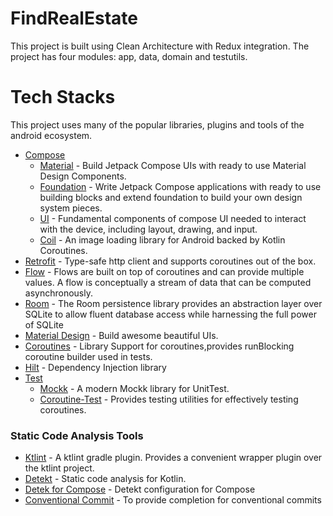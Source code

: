 # FindRealEstate
This project is built using Clean Architecture with Redux integration.
The project has four modules: app, data, domain and testutils.
# Tech Stacks
This project uses many of the popular libraries, plugins and tools of the android ecosystem.
- [Compose](https://developer.android.com/jetpack/compose)
    - [Material](https://developer.android.com/jetpack/androidx/releases/compose-material) - Build Jetpack Compose UIs with ready to use Material Design Components.
    - [Foundation](https://developer.android.com/jetpack/androidx/releases/compose-foundation) - Write Jetpack Compose applications with ready to use building blocks and extend foundation to build your own design system pieces.
    - [UI](https://developer.android.com/jetpack/androidx/releases/compose-ui) - Fundamental components of compose UI needed to interact with the device, including layout, drawing, and input.
    - [Coil](https://coil-kt.github.io/coil/compose/) - An image loading library for Android backed by Kotlin Coroutines.
- [Retrofit](https://square.github.io/retrofit/) - Type-safe http client and supports coroutines out of the box.
- [Flow](https://developer.android.com/kotlin/flow) - Flows are built on top of coroutines and can provide multiple values. A flow is conceptually a stream of data that can be computed asynchronously.
- [Room](https://developer.android.com/training/data-storage/room) - The Room persistence library provides an abstraction layer over SQLite to allow fluent database access while harnessing the full power of SQLite
- [Material Design](https://material.io/develop/android/docs/getting-started/) - Build awesome beautiful UIs.
- [Coroutines](https://github.com/Kotlin/kotlinx.coroutines) - Library Support for coroutines,provides runBlocking coroutine builder used in tests.
- [Hilt](https://developer.android.com/training/dependency-injection/hilt-android) - Dependency Injection library
- [Test](https://en.wikipedia.org/wiki/Unit_testing)
    - [Mockk](https://mockk.io/) - A modern Mockk library for UnitTest.
    - [Coroutine-Test](https://github.com/Kotlin/kotlinx.coroutines/tree/master/kotlinx-coroutines-test) - Provides testing utilities for effectively testing coroutines.
### Static Code Analysis Tools
- [Ktlint](https://github.com/jlleitschuh/ktlint-gradle) - A ktlint gradle plugin. Provides a convenient wrapper plugin over the ktlint project.
- [Detekt](https://github.com/detekt/detekt) - Static code analysis for Kotlin.
- [Detek for Compose](https://detekt.dev/docs/introduction/compose/) - Detekt configuration for Compose
- [Conventional Commit](https://plugins.jetbrains.com/plugin/13389-conventional-commit) - To provide completion for conventional commits
